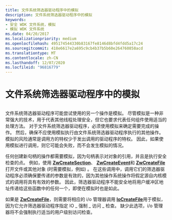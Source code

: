 ```yaml
---
title: 文件系统筛选器驱动程序中的模拟
description: 文件系统筛选器驱动程序中的模拟
keywords:
- 安全 WDK 文件系统，模拟
- 模拟 WDK 文件系统
ms.date: 04/20/2017
ms.localizationpriority: medium
ms.openlocfilehash: 495174544330b83167fe8146d8bfd4fdd5a17c24
ms.sourcegitcommit: 418e6617e2a695c9cb4b37b5b60e264760858acd
ms.translationtype: MT
ms.contentlocale: zh-CN
ms.lasthandoff: 12/07/2020
ms.locfileid: "96816779"
---
```

# <a name="impersonation-in-a-file-system-filter-driver"></a>文件系统筛选器驱动程序中的模拟


## <span id="ddk_impersonation_in_a_file_system_filter_driver_if"></span><span id="DDK_IMPERSONATION_IN_A_FILE_SYSTEM_FILTER_DRIVER_IF"></span>


文件系统筛选器驱动程序可能尝试使用的另一个操作是模拟。 尽管模拟是一种非常强大的技术，用于代表其他线程处理安全，但它也要求代表任何组件使用适当的处理方法。 对于文件系统筛选器驱动程序，必须使用模拟来确定需要完成的操作。 然后，确保不应使用模拟执行由文件系统筛选器驱动程序执行的其他操作。 模拟的风险通常是调用方的特权少于发出调用的驱动程序的特权。 因此，如果使用模拟进行调用，则它可能会失败，而不会发生模拟的情况。

任何创建新句柄的操作都需要模拟，因为句柄表示对对象的引用，并且是执行安全检查的点。 例如，使用 [**ZwCreateSection**](/windows-hardware/drivers/ddi/wdm/nf-wdm-zwcreatesection)、 [**ZwCreateEvent**](/windows-hardware/drivers/ddi/ntifs/nf-ntifs-zwcreateevent)和 [**ZwCreateFile**](/windows-hardware/drivers/ddi/ntifs/nf-ntifs-ntcreatefile)打开文件或其他对象 (时需要模拟，例如) 。 在这些调用中，调用它们的筛选器驱动程序必须确保要传递的参数是有效的，因为其他操作系统操作将假定源自内核模式的调用将具有有效的参数。 因此，筛选器驱动程序不能安全地将用户缓冲区地址传递给这些函数中的任何一个，即使在模拟时也是如此。

如果是 [**ZwCreateFile**](/windows-hardware/drivers/ddi/ntifs/nf-ntifs-ntcreatefile)，则需要将相应的 i/o 管理器调用 [**IoCreateFile**](/windows-hardware/drivers/ddi/wdm/nf-wdm-iocreatefile)用于模拟，因为它允许筛选器驱动程序指定 IO \_ 强制 \_ 访问 \_ 检查。 缺少此选项，i/o 管理器将不会强制执行适当的用户级别访问检查。

 

